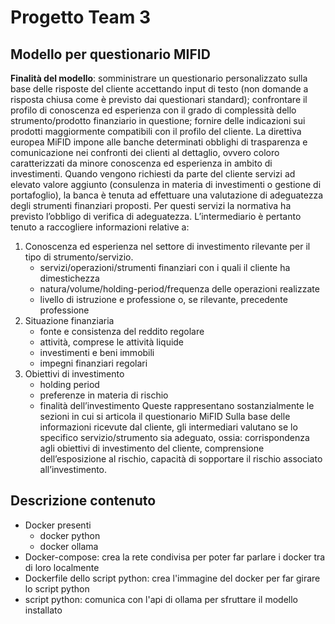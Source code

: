 # Progetto Team 3
## Modello per questionario MIFID
**Finalità del modello**: somministrare un questionario personalizzato sulla base delle risposte del cliente accettando input di testo (non domande a risposta chiusa come è previsto dai questionari standard); confrontare il profilo di conoscenza ed esperienza con il grado di complessità dello strumento/prodotto finanziario in questione; fornire delle indicazioni sui prodotti maggiormente compatibili con il profilo del cliente.
La direttiva europea MiFID impone alle banche determinati obblighi di trasparenza e comunicazione nei confronti dei clienti al dettaglio, ovvero coloro caratterizzati da minore conoscenza ed esperienza in ambito di investimenti. Quando vengono richiesti da parte del cliente servizi ad elevato valore aggiunto (consulenza in materia di investimenti o gestione di portafoglio), la banca è tenuta ad effettuare una valutazione di adeguatezza degli strumenti finanziari proposti. Per questi servizi la normativa ha previsto l’obbligo di verifica di adeguatezza. L’intermediario è pertanto tenuto a raccogliere informazioni relative a:
1. Conoscenza ed esperienza nel settore di investimento rilevante per il tipo di strumento/servizio.
    - servizi/operazioni/strumenti finanziari con i quali il cliente ha dimestichezza
    - natura/volume/holding-period/frequenza delle operazioni realizzate
    - livello di istruzione e professione o, se rilevante, precedente professione
2. Situazione finanziaria
    - fonte e consistenza del reddito regolare
    - attività, comprese le attività liquide
    - investimenti e beni immobili
    - impegni finanziari regolari
3. Obiettivi di investimento
    - holding period
    - preferenze in materia di rischio
    - finalità dell’investimento
Queste rappresentano sostanzialmente le sezioni in cui si articola il questionario MiFID
Sulla base delle informazioni ricevute dal cliente, gli intermediari valutano se lo specifico servizio/strumento sia adeguato, ossia: corrispondenza agli obiettivi di investimento del cliente, comprensione dell’esposizione al rischio, capacità di sopportare il rischio associato all’investimento.

## Descrizione contenuto
- Docker presenti
    - docker python
    - docker ollama
- Docker-compose: crea la rete condivisa per poter far parlare i docker tra di loro localmente
- Dockerfile dello script python: crea l'immagine del docker per far girare lo script python
- script python: comunica con l'api di ollama per sfruttare il modello installato